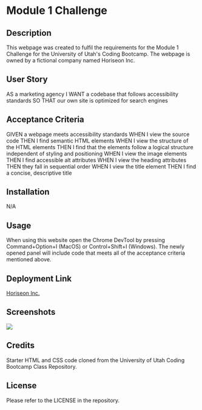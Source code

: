 # Module 1 Challenge

## Description

This webpage was created to fulfil the requirements for the Module 1 Challenge for the University of Utah's Coding Bootcamp. The webpage is owned by a fictional company named Horiseon Inc.

## User Story
AS a marketing agency
I WANT a codebase that follows accessibility standards
SO THAT our own site is optimized for search engines

## Acceptance Criteria
GIVEN a webpage meets accessibility standards
WHEN I view the source code
THEN I find semantic HTML elements
WHEN I view the structure of the HTML elements
THEN I find that the elements follow a logical structure independent of styling and positioning
WHEN I view the image elements
THEN I find accessible alt attributes
WHEN I view the heading attributes
THEN they fall in sequential order
WHEN I view the title element
THEN I find a concise, descriptive title

## Installation
N/A

## Usage
When using this website open the Chrome DevTool by pressing Command+Option+I (MacOS) or Control+Shift+I (Windows). The newly opened panel will include code that meets all of the acceptance criteria mentioned above.

## Deployment Link
[Horiseon Inc.](https://tylersanford55.github.io/challenge-1/)

## Screenshots
![]("Challenge-1-homework/assets/Challenge-1-Screenshot-1.png") 

## Credits
Starter HTML and CSS code cloned from the University of Utah Coding Bootcamp Class Repository.

## License
Please refer to the LICENSE in the repository.
